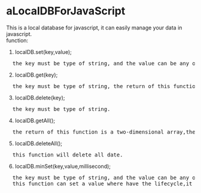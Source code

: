 # aLocalDBForJavaScript
This is a local database for javascript, it can easily manage your data in javascript.<br/>
function:
1. localDB.set(key,value);
<pre>  the key must be type of string, and the value can be any object.</pre>
2. localDB.get(key);
<pre>  the key must be type of string, the return of this function is an object.</pre>
3. localDB.delete(key);
<pre>  the key must be type of string.</pre>
4. localDB.getAll();
<pre>  the return of this function is a two-dimensional array,the type of every element of this array is like this:[key,value]</pre>
5. localDB.deleteAll();
<pre>  this function will delete all date.</pre>
6. localDB.minSet(key,value,millisecond);
<pre>  the key must be type of string, and the value can be any object,the millisecond must be a number.
  this function can set a value where have the lifecycle,it depends on the millisecond.</pre>

